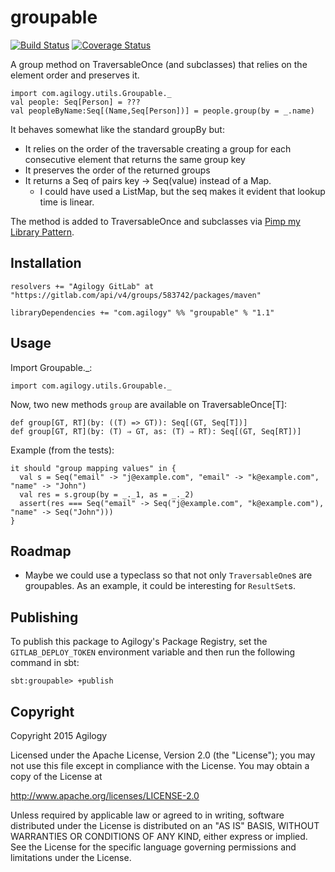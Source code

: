 # groupable

[![Build Status](https://travis-ci.org/agilogy/groupable.svg)](https://travis-ci.org/agilogy/groupable)
[![Coverage Status](https://coveralls.io/repos/agilogy/groupable/badge.svg)](https://coveralls.io/r/agilogy/groupable)

A group method on TraversableOnce (and subclasses) that relies on the element order and preserves it.

```
import com.agilogy.utils.Groupable._
val people: Seq[Person] = ???
val peopleByName:Seq[(Name,Seq[Person])] = people.group(by = _.name)
```

It behaves somewhat like the standard groupBy but:
- It relies on the order of the traversable creating a group for each consecutive element that returns the same group key
- It preserves the order of the returned groups
- It returns a Seq of pairs key -> Seq(value) instead of a Map. 
  - I could have used a ListMap, but the seq makes it evident that lookup time is linear.

The method is added to TraversableOnce and subclasses via [Pimp my Library Pattern](http://www.artima.com/weblogs/viewpost.jsp?thread=179766).

## Installation

```
resolvers += "Agilogy GitLab" at "https://gitlab.com/api/v4/groups/583742/packages/maven"

libraryDependencies += "com.agilogy" %% "groupable" % "1.1"
```

## Usage

Import Groupable._:

```
import com.agilogy.utils.Groupable._
```

Now, two new methods `group` are available on TraversableOnce[T]:

```
def group[GT, RT](by: ((T) => GT)): Seq[(GT, Seq[T])]
def group[GT, RT](by: (T) ⇒ GT, as: (T) ⇒ RT): Seq[(GT, Seq[RT])]
```

Example (from the tests):

```
it should "group mapping values" in {
  val s = Seq("email" -> "j@example.com", "email" -> "k@example.com", "name" -> "John")
  val res = s.group(by = _._1, as = _._2)
  assert(res === Seq("email" -> Seq("j@example.com", "k@example.com"), "name" -> Seq("John")))
}
```

## Roadmap

- Maybe we could use a typeclass so that not only `TraversableOne`s are groupables. As an example, it could be interesting for `ResultSet`s.

## Publishing

To publish this package to Agilogy's Package Registry, set the `GITLAB_DEPLOY_TOKEN` environment variable and then run the following command in sbt:

```
sbt:groupable> +publish
```

## Copyright

Copyright 2015 Agilogy

Licensed under the Apache License, Version 2.0 (the "License"); you may not use this file except in compliance with the License. You may obtain a copy of the License at

http://www.apache.org/licenses/LICENSE-2.0

Unless required by applicable law or agreed to in writing, software distributed under the License is distributed on an "AS IS" BASIS, WITHOUT WARRANTIES OR CONDITIONS OF ANY KIND, either express or implied. See the License for the specific language governing permissions and limitations under the License.
